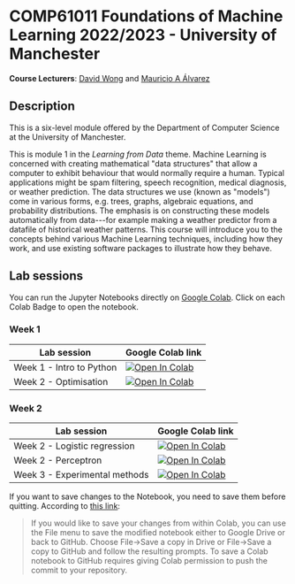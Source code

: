 # COMP61011 Foundations of Machine Learning 2022/2023 - University of Manchester

**Course Lecturers**: [David Wong](https://personalpages.manchester.ac.uk/staff/david.wong/default.htm) and [Mauricio A Álvarez](https://maalvarezl.github.io/)

## Description

This is a six-level module offered by the Department of Computer Science at the University of Manchester.

This is module 1 in the *Learning from Data* theme. Machine Learning is concerned with creating mathematical "data structures" that allow a computer to exhibit behaviour that would normally require a human. Typical applications might be spam filtering, speech recognition, medical diagnosis, or weather prediction. The data structures we use (known as "models") come in various forms, e.g. trees, graphs, algebraic equations, and probability distributions. The emphasis is on constructing these models automatically from data---for example making a weather predictor from a datafile of historical weather patterns. This course will introduce you to the concepts behind various Machine Learning techniques, including how they work, and use existing software packages to illustrate how they behave.

## Lab sessions

You can run the Jupyter Notebooks directly on [Google Colab](https://colab.research.google.com/notebooks/intro.ipynb?utm_source=scs-index). Click on each Colab Badge to open the notebook.

### Week 1

|  Lab session |  Google Colab link |
|----------------|--------------------|
|Week 1 - Intro to Python |  [![Open In Colab](https://colab.research.google.com/assets/colab-badge.svg)](https://colab.research.google.com/github/maalvarezl/COMP61011-Foundations-of-Machine-Learning-Module/blob/main/Labs/Week%201%20-%20Intro%20to%20Python.ipynb)|
|Week 2 - Optimisation |  [![Open In Colab](https://colab.research.google.com/assets/colab-badge.svg)](https://colab.research.google.com/github/maalvarezl/COMP61011-Foundations-of-Machine-Learning-Module/blob/main/Labs/Week%201%20-%20Optimisation.ipynb)|

### Week 2

|  Lab session |  Google Colab link |
|----------------|--------------------|
|Week 2 - Logistic regression |  [![Open In Colab](https://colab.research.google.com/assets/colab-badge.svg)](https://colab.research.google.com/github/maalvarezl/COMP61011-Foundations-of-Machine-Learning-Module/blob/main/Labs/Week%202%20-%20Logistic%20regression.ipynb)|
|Week 2 - Perceptron |  [![Open In Colab](https://colab.research.google.com/assets/colab-badge.svg)]()|
|Week 3 - Experimental methods |  [![Open In Colab](https://colab.research.google.com/assets/colab-badge.svg)]()|



<!---

|  Lab session |  Google Colab link |
|----------------|--------------------|
|Lab 1 - Probability and Introduction to Jupyter Notebooks |  [![Open In Colab](https://colab.research.google.com/assets/colab-badge.svg)](https://colab.research.google.com/github/maalvarezl/MLAI/blob/master/Labs/Lab%201%20-%20Probability%20and%20Introduction%20to%20Jupyter%20Notebooks.ipynb)|
|Lab 2 - End-to-end project in ML | [![Open In Colab](https://colab.research.google.com/assets/colab-badge.svg)](https://colab.research.google.com/github/maalvarezl/MLAI/blob/master/Labs/Lab%202%20-%20End-to-end%20project%20in%20ML.ipynb)|
|Lab 3 - Decision trees and ensemble methods | [![Open In Colab](https://colab.research.google.com/assets/colab-badge.svg)](https://colab.research.google.com/github/maalvarezl/MLAI/blob/master/Labs/Lab%203%20-%20Decision%20trees%20and%20ensemble%20methods.ipynb)|
|Lab 4 - Linear regression | [![Open In Colab](https://colab.research.google.com/assets/colab-badge.svg)](https://colab.research.google.com/github/maalvarezl/MLAI/blob/master/Labs/Lab%204%20-%20Linear%20Regression.ipynb)|
|Lab 5 - Automatic Differentiation | [![Open In Colab](https://colab.research.google.com/assets/colab-badge.svg)](https://colab.research.google.com/github/maalvarezl/MLAI/blob/master/Labs/Lab%205%20-%20Automatic%20Differentiation.ipynb)|
|Lab 6 - Logistic regression and PyTorch for deep learning | [![Open In Colab](https://colab.research.google.com/assets/colab-badge.svg)](https://colab.research.google.com/github/maalvarezl/MLAI/blob/master/Labs/Lab%206%20-%20Logistic%20regression%20%26%20pytorch%20for%20DL.ipynb)|
|Lab 7 - Neural Networks | [![Open In Colab](https://colab.research.google.com/assets/colab-badge.svg)](https://colab.research.google.com/github/maalvarezl/MLAI/blob/master/Labs/Lab%207%20-%20Neural%20Networks.ipynb)|
|Lab 8 - Unsupervised Learning | [![Open In Colab](https://colab.research.google.com/assets/colab-badge.svg)](https://colab.research.google.com/github/maalvarezl/MLAI/blob/master/Labs/Lab%208%20-%20Unsupervised%20learning.ipynb)|
|Lab 9 - Generative Models | [![Open In Colab](https://colab.research.google.com/assets/colab-badge.svg)](https://colab.research.google.com/github/maalvarezl/MLAI/blob/master/Labs/Lab%209%20-%20Generative%20Model.ipynb)|

--->

If you want to save changes to the Notebook, you need to save them before quitting. According to [this link](https://colab.research.google.com/github/googlecolab/colabtools/blob/master/notebooks/colab-github-demo.ipynb#scrollTo=Rmai0dD30XzL):

> If you would like to save your changes from within Colab, you can use the File menu to save the modified notebook either to Google Drive or back to GitHub. Choose File→Save a copy in Drive or File→Save a copy to GitHub and follow the resulting prompts. To save a Colab notebook to GitHub requires giving Colab permission to push the commit to your repository.

